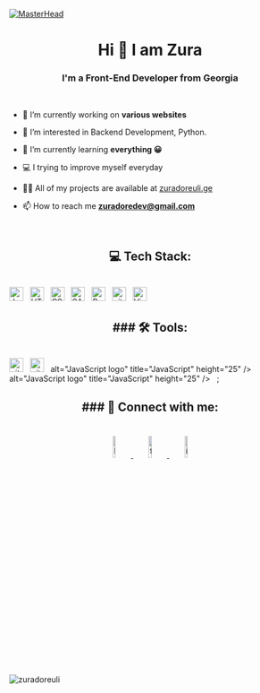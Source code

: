 [![MasterHead](https://dezinebrainz.com/images/web-design-gif.gif)](https://zuradoreuli.ge)
<h1 align="center">Hi 👋 I am Zura</h1>
<h3 align="center">I'm a Front-End Developer from Georgia</h3>
<br>

- 🔭 I’m currently working on **various websites**

- 👀 I’m interested in Backend Development, Python.

- 🌱 I’m currently learning **everything :grinning:**

- :computer: I trying to improve myself everyday

- 👨‍💻 All of my projects are available at [zuradoreuli.ge](zuradoreuli.ge)

- 📫 How to reach me **zuradoredev@gmail.com**
<br>
<h2 align="center">💻 Tech Stack:</h2>
<br>
<span><img src="https://img.shields.io/badge/JavaScript-282C34?logo=javascript&logoColor=F7DF1E" alt="JavaScript logo" title="JavaScript" height="25" /></span>
&nbsp;
<span><img src="https://img.shields.io/badge/HTML5-282C34?logo=html5&logoColor=E34F26" alt="HTML5 logo" title="HTML5" height="25" /></span>
&nbsp;
<span><img src="https://img.shields.io/badge/CSS3-282C34?logo=css3&logoColor=1572B6" alt="CSS3 logo" title="CSS3" height="25" /></span>
&nbsp;
<span><img src="https://img.shields.io/badge/Sass-282C34?logo=sass&logoColor=CC6699" alt="SASS logo" title="SASS" height="25" /></span>
&nbsp;
<span><img src="https://img.shields.io/badge/Bootstrap-282C34?logo=bootstrap&logoColor=7952B3" alt="Bootstrap logo" title="Bootstrap" height="25" /></span>
&nbsp;
<span><img src="https://img.shields.io/badge/git-282C34?logo=git&logoColor=F05032" alt="git logo" title="git" height="25" /></span>
&nbsp;
<span><img src="https://img.shields.io/badge/VS%20Code-282C34?logo=visual-studio-code&logoColor=007ACC" alt="Visual Studio Code logo" title="Visual Studio Code" height="25" /></span>
&nbsp;
<br>
<h2 align="center">### 🛠 Tools:</h2>
<br>
<span>
	<img alt="git" src="https://img.shields.io/badge/git-F05033.svg?&style=for-the-badge&logo=git&logoColor=fff" title="git" height="25" />
</span>&nbsp;
<span>
	<img alt="github" src="https://img.shields.io/badge/github-000.svg?&style=for-the-badge&logo=github&logoColor=fff" title="github" height="25" />
</span>&nbsp;
<span> alt="JavaScript logo" title="JavaScript" height="25" />
</span>&nbsp;
<span> alt="JavaScript logo" title="JavaScript" height="25" />
</span>&nbsp;
;
<br>
<h2 align="center">### 🤝 Connect with me:</h2>
<br>
<div align="center">
  <a href="https://www.linkedin.com/in">
    <img alt="linkedin" width="10%" style="padding:5px" src="https://img.icons8.com/clouds/100/000000/linkedin.png"/>
  </a>
	<a href="https://www.facebook.com">
    <img alt="facebook" width="10%" style="padding:5px" src="https://img.icons8.com/clouds/100/000000/facebook-new.png"/>
  </a>
	<a href="https://www.instagram.com">
    <img alt="instagram" width="10%" style="padding:5px" src="https://img.icons8.com/clouds/100/000000/instagram.png"/>
  </a> 
</div>
<br>
<p align="left"> <img src="https://komarev.com/ghpvc/?username=zuradoreuli&label=Profile%20views&color=0e75b6&style=flat" alt="zuradoreuli" /> </p>
